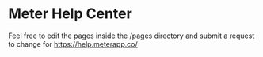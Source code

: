 # Meter Help Center

Feel free to edit the pages inside the /pages directory and submit a request to change for https://help.meterapp.co/
